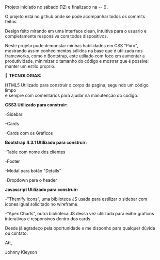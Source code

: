 Projeto iniciado no sábado (12) e finalizado na -- ().

O projeto está no github onde se pode acompanhar todos os commits feitos. 

Design feito mirando em uma interface clean, intuitiva para o usuario e completamente responsiva com todos dispositivos.

Neste projeto pude demonstar minhas habilidades em CSS "Puro", mostrando assim conhecimentos sólidos na base que é
utilizada nos frameworks, como o Bootstrap, este utiliado com foco em aumentar a produtividade, minimizar o tamanho do código 
e mostrar que é possivel manter um estilo proprio.

:rocket: **TECNOLOGIAS:**

HTML5 Utilizado para construir o corpo da pagina, seguindo um código limpo <BR>
e sempre com comentarios para ajudar na manutenção do código.


 **CSS3 Utilizado para construir:**
 
-Sidebar

-Cards

-Cards com os Graficos


**Bootstrap 4.3.1 Utilizado para construir:**

-Table com nome dos clientes

-Footer

-Modal para botão "Details"

-Dropdown para o header

**Javascript Utilizado para construir:**

-"Themify Icons", uma biblioteca JS usada para estilizar 
o sidebar com icones igual solicitado no wireframe.

-"Apex Charts", outra biblioteca JS dessa vez utilizada para exibir 
graficos interativos e responsivos dentro dos cards.


Desde já agradeço pela oportunidade e me disponho para qualquer dúvida ou contato.

Att,

Johnny Kleyson
